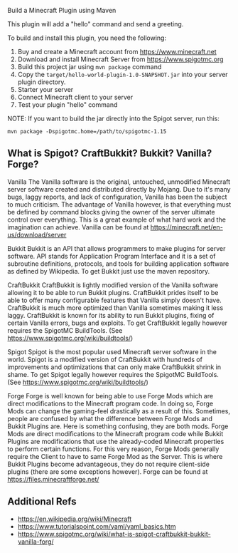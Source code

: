 Build a Minecraft Plugin using Maven

This plugin will add a "hello" command and send a greeting.

To build and install this plugin, you need the following:

1. Buy and create a Minecraft account from https://www.minecraft.net
2. Download and install Minecraft Server from https://www.spigotmc.org
3. Build this project jar using `mvn package` command
4. Copy the `target/hello-world-plugin-1.0-SNAPSHOT.jar` into your server plugin directory.
5. Starter your server
6. Connect Minecraft client to your server
7. Test your plugin "hello" command

NOTE: If you want to build the jar directly into the Spigot server, run this:

    mvn package -Dspigotmc.home=/path/to/spigotmc-1.15

## What is Spigot? CraftBukkit? Bukkit? Vanilla? Forge?

Vanilla
The Vanilla software is the original, untouched, unmodified Minecraft server software created and distributed 
directly by Mojang. Due to it's many bugs, laggy reports, and lack of configuration, Vanilla has been the subject to 
much criticism. The advantage of Vanilla however, is that everything must be defined by command blocks giving the 
owner of the server ultimate control over everything. This is a great example of what hard work and the imagination 
can achieve. Vanilla can be found at https://minecraft.net/en-us/download/server

Bukkit
Bukkit is an API that allows programmers to make plugins for server software. API stands for Application Program 
Interface and it is a set of subroutine definitions, protocols, and tools for building application software as 
defined by Wikipedia. To get Bukkit just use the maven repository.

CraftBukkit
CraftBukkit is lightly modified version of the Vanilla software allowing it to be able to run Bukkit plugins. 
CraftBukkit prides itself to be able to offer many configurable features that Vanilla simply doesn't have. 
CraftBukkit is much more optimized than Vanilla sometimes making it less laggy. CraftBukkit is known for its ability 
to run Bukkit plugins, fixing of certain Vanilla errors, bugs and exploits. To get CraftBukkit legally however 
requires the SpigotMC BuildTools. (See https://www.spigotmc.org/wiki/buildtools/)

Spigot
Spigot is the most popular used Minecraft server software in the world. Spigot is a modified version of 
CraftBukkit with hundreds of improvements and optimizations that can only make CraftBukkit shrink in shame. 
To get Spigot legally however requires the SpigotMC BuildTools. (See https://www.spigotmc.org/wiki/buildtools/)

Forge
Forge is well known for being able to use Forge Mods which are direct modifications to the Minecraft program code. 
In doing so, Forge Mods can change the gaming-feel drastically as a result of this. Sometimes, people are confused 
by what the difference between Forge Mods and Bukkit Plugins are. Here is something confusing, they are both mods. 
Forge Mods are direct modifications to the Minecraft program code while Bukkit Plugins are modifications that use 
the already-coded Minecraft properties to perform certain functions. For this very reason, Forge Mods generally 
require the Client to have to same Forge Mod as the Server. This is where Bukkit Plugins become advantageous, 
they do not require client-side plugins (there are some exceptions however). Forge can be found 
at https://files.minecraftforge.net/

## Additional Refs

* https://en.wikipedia.org/wiki/Minecraft
* https://www.tutorialspoint.com/yaml/yaml_basics.htm
* https://www.spigotmc.org/wiki/what-is-spigot-craftbukkit-bukkit-vanilla-forg/
